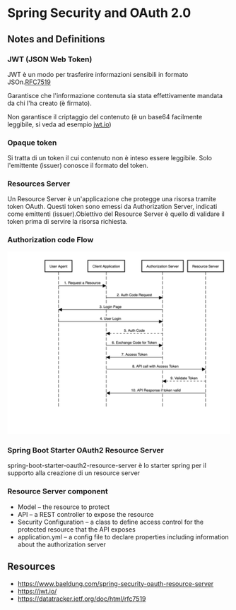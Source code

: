 # Spring Security and OAuth 2.0
## Notes and Definitions

### JWT (JSON Web Token)
JWT è un modo per trasferire informazioni sensibili in formato JSOn.[RFC7519](https://datatracker.ietf.org/doc/html/rfc7519)

Garantisce che l'informazione contenuta sia stata effettivamente mandata da chi l'ha creato (è firmato). 

Non garantisce il criptaggio del contenuto (è un base64 facilmente leggibile, si veda ad esempio  [jwt.io](http://jwt.io))

### Opaque token
Si tratta di un token il cui contenuto non è inteso essere leggibile. Solo l'emittente (issuer) conosce il formato del token.

### Resources Server
Un  Resource Server è un'applicazione che protegge una risorsa tramite token OAuth. Questi token sono emessi da Authorization Server, indicati come emittenti (issuer).Obiettivo del Resource Server è quello di validare il token prima di servire la risorsa richiesta.

### Authorization code Flow

![./AuthCodeFlowSequenceDiagram-1.webp](AuthCodeFlowSequenceDiagram-1.webp)

### Spring Boot Starter OAuth2 Resource Server
spring-boot-starter-oauth2-resource-server è lo starter spring per il supporto alla creazione di un resource server


### Resource Server component

* Model – the resource to protect
* API – a REST controller to expose the resource
* Security Configuration – a class to define access control for the protected resource that the API exposes
* application.yml – a config file to declare properties including information about the authorization server


## Resources
* https://www.baeldung.com/spring-security-oauth-resource-server
* https://jwt.io/
* https://datatracker.ietf.org/doc/html/rfc7519